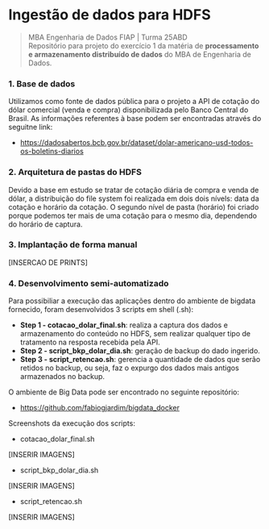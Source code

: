 # <b>Ingestão de dados para HDFS</b>
> MBA Engenharia de Dados FIAP | Turma 25ABD <br>
Repositório para projeto do exercício 1 da matéria de <b>processamento e armazenamento distribuído de dados</b> do MBA de Engenharia de Dados.

### <b>1. Base de dados</b>
Utilizamos como fonte de dados pública para o projeto a API de cotação do dólar comercial (venda e compra) disponibilizada pelo Banco Central do Brasil.
As informações referentes à base podem ser encontradas através do seguitne link:
- https://dadosabertos.bcb.gov.br/dataset/dolar-americano-usd-todos-os-boletins-diarios

### <b>2. Arquitetura de pastas do HDFS</b>
Devido a base em estudo se tratar de cotação diária de compra e venda de dólar, a distribuição do file system foi realizada em dois dois nívels: data da cotação e horário da cotação.
O segundo nível de pasta (horário) foi criado porque podemos ter mais de uma cotação para o mesmo dia, dependendo do horário de captura.

### <b>3. Implantação de forma manual</b>
[INSERCAO DE PRINTS]

### <b>4. Desenvolvimento semi-automatizado</b>
Para possibiliar a execução das aplicações dentro do ambiente de bigdata fornecido, foram desenvolvidos 3 scripts em shell (.sh):
- <b>Step 1 - cotacao_dolar_final.sh</b>: realiza a captura dos dados e armazenamento do conteúdo no HDFS, sem realizar qualquer tipo de tratamento na resposta recebida pela API.
- <b>Step 2 - script_bkp_dolar_dia.sh</b>: geração de backup do dado ingerido.
- <b>Step 3 - script_retencao.sh</b>: gerencia a quantidade de dados que serão retidos no backup, ou seja, faz o expurgo dos dados mais antigos armazenados no backup.

O ambiente de Big Data pode ser encontrado no seguinte repositório:
- https://github.com/fabiogjardim/bigdata_docker

Screenshots da execução dos scripts:

- cotacao_dolar_final.sh

[INSERIR IMAGENS]
- script_bkp_dolar_dia.sh

[INSERIR IMAGENS]
- script_retencao.sh

[INSERIR IMAGENS]